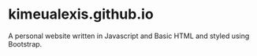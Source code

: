 # kimeualexis.github.io

A personal website written in Javascript and Basic HTML and styled using Bootstrap.
